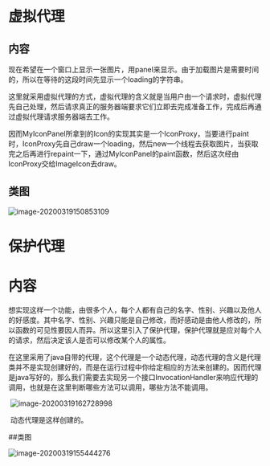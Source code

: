 # 虚拟代理

## 内容

​	现在希望在一个窗口上显示一张图片，用panel来显示。由于加载图片是需要时间的，所以在等待的这段时间先显示一个loading的字符串。

​	这里就采用虚拟代理的方式，虚拟代理的含义就是当用户由一个请求时，虚拟代理先自己处理，然后请求真正的服务器端要求它们立即去完成准备工作，完成后再通过虚拟代理请求服务器端去工作。

​	因而MyIconPanel所拿到的Icon的实现其实是一个IconProxy，当要进行paint时，IconProxy先自己draw一个loading，然后new一个线程去获取图片，当获取完之后再进行repaint一下，通过MyIconPanel的paint函数，然后这次经由IconProxy交给ImageIcon去draw。

## 类图

![image-20200319150853109](C:\Users\haimiao\AppData\Roaming\Typora\typora-user-images\image-20200319150853109.png)





# 保护代理

# 内容

​	想实现这样一个功能，由很多个人，每个人都有自己的名字、性别、兴趣以及他人的好感度。其中名字、性别、兴趣只能是自己修改，而好感动是由他人修改的，所以函数的可见性要因人而异。所以这里引入了保护代理，保护代理就是应对每个人的请求，然后决定该人是否可以修改某个人的属性。

​	在这里采用了java自带的代理，这个代理是一个动态代理，动态代理的含义是代理类并不是实现创建好的，而是在运行过程中你给定相应的方法来创建的。因而代理是java写好的，那么我们需要去实现另一个接口InvocationHandler来响应代理的调用，也就是在这里判断哪些方法可以调用，哪些方法不能调用。

​	![image-20200319162728998](C:\Users\haimiao\AppData\Roaming\Typora\typora-user-images\image-20200319162728998.png)

​	动态代理是这样创建的。



##类图

![image-20200319155444276](C:\Users\haimiao\AppData\Roaming\Typora\typora-user-images\image-20200319155444276.png)